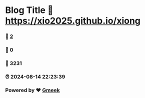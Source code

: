 # Blog Title :link: https://xio2025.github.io/xiong 
### :page_facing_up: [2](https://xio2025.github.io/xiong/tag.html) 
### :speech_balloon: 0 
### :hibiscus: 3231 
### :alarm_clock: 2024-08-14 22:23:39 
### Powered by :heart: [Gmeek](https://github.com/Meekdai/Gmeek)
